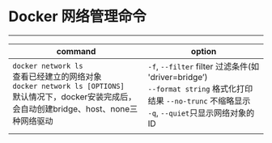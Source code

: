 # Docker 网络管理命令
---
|command|option|
|-|-|
|`docker network ls`<br>查看已经建立的网络对象<br>`docker network ls [OPTIONS]`<br>默认情况下，docker安装完成后，会自动创建bridge、host、none三种网络驱动|`-f`, `--filter` filter   		过滤条件(如 'driver=bridge’)<br>`--format string` 格式化打印结果 `--no-trunc` 不缩略显示<br>`-q`, `--quiet`只显示网络对象的ID|
|||
